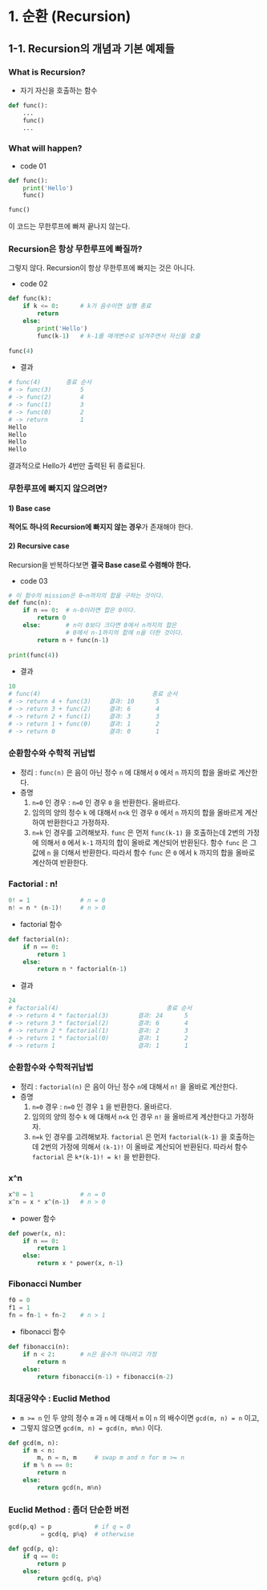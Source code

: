 # 1. 순환 (Recursion)

## 1-1. Recursion의 개념과 기본 예제들

### What is Recursion?

* 자기 자신을 호출하는 함수

```python
def func():
    ...
    func()
    ...
```



### What will happen?

* code 01

```python
def func():
    print('Hello')
    func()

func()
```

이 코드는 무한루프에 빠져 끝나지 않는다.



### Recursion은 항상 무한루프에 빠질까?

그렇지 않다. Recursion이 항상 무한루프에 빠지는 것은 아니다.

* code 02

```python
def func(k):
    if k <= 0:		# k가 음수이면 실행 종료
        return
   	else:
        print('Hello')
        func(k-1)	# k-1를 매개변수로 넘겨주면서 자신을 호출
        
func(4)
```



* 결과

```python
# func(4)		종료 순서
# -> func(3)		5
# -> func(2)		4
# -> func(1)		3
# -> func(0)		2
# -> return			1
Hello
Hello
Hello
Hello
```

결과적으로 Hello가 4번만 출력된 뒤 종료된다.



### 무한루프에 빠지지 않으려면?

#### 1) Base case

**적어도 하나의 Recursion에 빠지지 않는 경우**가 존재해야 한다.

#### 2) Recursive case

Recursion을 반복하다보면 **결국 Base case로 수렴해야 한다.** 



* code 03

```python
# 이 함수의 mission은 0~n까지의 합을 구하는 것이다.
def func(n):
    if n == 0:	# n-0이라면 합은 0이다.
        return 0
    else:		# n이 0보다 크다면 0에서 n까지의 합은
   				# 0에서 n-1까지의 합에 n을 더한 것이다.
        return n + func(n-1)
    
print(func(4))
```



* 결과

```python
10
# func(4)								종료 순서
# -> return 4 + func(3)		결과: 10		5
# -> return 3 + func(2)		결과: 6		4
# -> return 2 + func(1)		결과: 3		3
# -> return 1 + func(0)		결과: 1		2
# -> return 0				결과: 0		1
```



### 순환함수와 수학적 귀납법

* 정리 : `func(n)` 은 음이 아닌 정수 `n` 에 대해서 `0` 에서 `n` 까지의 합을 올바로 계산한다.
* 증명
  1. `n=0` 인 경우 :  `n=0` 인 경우 `0` 을 반환한다. 올바르다.
  2. 임의의 양의 정수 `k` 에 대해서 `n<k` 인 경우 `0` 에서 `n` 까지의 합을 올바르게 계산하여 반환한다고 가정하자.
  3. `n=k` 인 경우를 고려해보자. `func` 은 먼저 `func(k-1)` 을 호출하는데 2번의 가정에 의해서 `0` 에서 `k-1` 까지의 합이 올바로 계산되어 반환된다. 함수 `func` 은 그  값에 `n` 을 더해서 반환한다. 따라서 함수 `func` 은 `0` 에서 `k` 까지의 합을 올바로 계산하여 반환한다.



### Factorial : n!

```python
0! = 1				# n = 0
n! = n * (n-1)!		# n > 0
```



* factorial 함수

```python
def factorial(n):
    if n == 0:
        return 1
    else:
        return n * factorial(n-1)
```



* 결과

```python
24
# factorial(4)								종료 순서
# -> return 4 * factorial(3)		결과: 24		5
# -> return 3 * factorial(2)		결과: 6		4
# -> return 2 * factorial(1)		결과: 2		3
# -> return 1 * factorial(0)		결과: 1		2
# -> return 1						결과: 1		1
```



### 순환함수와 수학적귀납법

* 정리 : `factorial(n)` 은 음이 아닌 정수 `n`에 대해서 `n!` 을 올바로 계산한다.
* 증명
  1. `n=0` 경우 : `n=0` 인 경우 `1` 을 반환한다. 올바르다.
  2. 임의의 양의 정수 `k` 에 대해서 `n<k` 인 경우 `n!` 을 올바르게 계산한다고 가정하자.
  3. `n=k` 인 경우를 고려해보자. `factorial` 은 먼저 `factorial(k-1)` 을 호출하는데 2번의 가정에 의해서 `(k-1)!` 이 올바로 계산되어 반환된다. 따라서 함수 `factorial` 은 `k*(k-1)! = k!` 을 반환한다.



### x^n

```python
x^0 = 1				# n = 0
x^n = x * x^(n-1)	# n > 0
```



* power 함수

```python
def power(x, n):
    if n == 0:
        return 1
    else:
        return x * power(x, n-1)
```



### Fibonacci Number

```python
f0 = 0
f1 = 1
fn = fn-1 + fn-2	# n > 1
```



* fibonacci 함수

```python
def fibonacci(n):
    if n < 2:		# n은 음수가 아니라고 가정
        return n
    else:
        return fibonacci(n-1) + fibonacci(n-2)
```



### 최대공약수 : Euclid Method

* `m >= n` 인 두 양의 정수 `m` 과 `n` 에 대해서 `m` 이 `n` 의 배수이면 `gcd(m, n) = n` 이고,
* 그렇지 않으면 `gcd(m, n) = gcd(n, m%n)` 이다.

```python
def gcd(m, n):
    if m < n:
        m, n = n, m		# swap m and n for m >= n
    if m % n == 0:
        return n
    else:
        return gcd(n, m%n)
```



### Euclid Method : 좀더 단순한 버전

```python
gcd(p,q) = p			# if q = 0
		 = gcd(q, p%q)	# otherwise
```

```python
def gcd(p, q):
    if q == 0:
        return p
    else:
        return gcd(q, p%q)
```